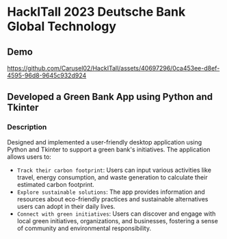 # HackITall 2023 Deutsche Bank Global Technology

## Demo
https://github.com/Carusel02/HackITall/assets/40697296/0ca453ee-d8ef-4595-96d8-9645c932d924


## Developed a Green Bank App using Python and Tkinter
### Description
Designed and implemented a user-friendly desktop application using Python and Tkinter to support a green bank's initiatives. The application allows users to:

* `Track their carbon footprint`: Users can input various activities like travel, energy consumption, and waste generation to calculate their estimated carbon footprint.
* `Explore sustainable solutions`: The app provides information and resources about eco-friendly practices and sustainable alternatives users can adopt in their daily lives.
* `Connect with green initiatives`: Users can discover and engage with local green initiatives, organizations, and businesses, fostering a sense of community and environmental responsibility.
